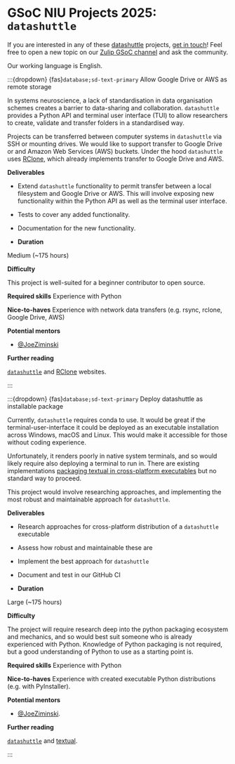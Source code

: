 # GSoC NIU Projects 2025: `datashuttle`

If you are interested in any of these [datashuttle](https://github.com/neuroinformatics-unit/datashuttle) projects, [get in touch](https://datashuttle.neuroinformatics.dev/pages/community/index.html)! Feel free to open a new topic on our [Zulip GSoC channel](https://neuroinformatics.zulipchat.com/#narrow/channel/487898-GSoC) and ask the community.

Our working language is English.


<!-- ------------------------------ -->
:::{dropdown} {fas}`database;sd-text-primary` Allow Google Drive or AWS as remote storage

In systems neuroscience, a lack of standardisation in data organisation schemes creates a barrier to data-sharing
and collaboration. ``datashuttle`` provides a Python API and terminal user interface (TUI) to allow researchers
to create, validate and transfer folders in a standardised way.

Projects can be transferred between computer systems in ``datashuttle`` via SSH or mounting drives.
We would like to support transfer to Google Drive or and Amazon Web Services (AWS) buckets.
Under the hood ``datashuttle`` uses [RClone](https://rclone.org/), which already implements transfer to Google Drive and AWS.

**Deliverables**
<!-- Goals, or expected status after Community Bonding Period, Start of Coding, End of Coding. Stretch goals? -->
- Extend ``datashuttle`` functionality to permit transfer between a local filesystem and Google Drive or AWS. This will involve exposing new functionality within the Python API as well as the terminal user interface.
- Tests to cover any added functionality.
- Documentation for the new functionality.

- **Duration**
<!-- Small (~90 hours), Medium (~175 hours) or Large (~350 hours)  -->
Medium (~175 hours)


**Difficulty**
<!-- Is this project geared more toward a student level or a more advanced developer level? -->
This project is well-suited for a beginner contributor to open source. 


**Required skills**
Experience with Python

**Nice-to-haves**
Experience with network data transfers (e.g. rsync, rclone, Google Drive, AWS)

**Potential mentors**
- [@JoeZiminski](https://github.com/JoeZiminski)

**Further reading**
<!-- The best pages include links to more detailed descriptions and related materials for each project. They might even include actual use cases! -->

[``datashuttle``](https://datashuttle.neuroinformatics.dev/index.html) and [RClone](https://rclone.org/) websites.

:::


:::{dropdown} {fas}`database;sd-text-primary` Deploy datashuttle as installable package

Currently, ``datashuttle`` requires conda to use. It would be great if the terminal-user-interface
it could be deployed as an executable installation across Windows, macOS and Linux. This would make it
 accessible for those without coding experience.

Unfortunately, it renders poorly in native system terminals, and so would likely require also deploying a terminal to run in.
There are existing implementations [packaging textual in cross-platform executables](https://github.com/Textualize/textual/discussions/3834)
but no standard way to proceed.

This project would involve researching approaches, and implementing the most robust and  maintainable approach for ``datashuttle``.

**Deliverables**
<!-- Goals, or expected status after Community Bonding Period, Start of Coding, End of Coding. Stretch goals? -->
- Research approaches for cross-platform distribution of a ``datashuttle`` executable
- Assess how robust and maintainable these are
- Implement the best approach for ``datashuttle``
- Document and test in our GitHub CI

- **Duration**
<!-- Small (~90 hours), Medium (~175 hours) or Large (~350 hours)  -->

Large (~175 hours)


**Difficulty**
<!-- Is this project geared more toward a student level or a more advanced developer level? -->

The project will require research deep into the python packaging ecosystem and mechanics,
and so would best suit someone who is already experienced with Python. Knowledge of 
Python packaging is not required, but a good understanding of Python to use as a 
starting point is.


**Required skills**
Experience with Python

**Nice-to-haves**
Experience with created executable Python distributions (e.g. with PyInstaller).

**Potential mentors**
- [@JoeZiminski](https://github.com/JoeZiminski).

**Further reading**
<!-- The best pages include links to more detailed descriptions and related materials for each project. They might even include actual use cases! -->

[``datashuttle``](https://datashuttle.neuroinformatics.dev/index.html) and [textual](https://github.com/Textualize/textual).

:::
